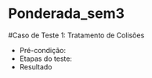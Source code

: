 # Ponderada_sem3
#Caso de Teste 1: Tratamento de Colisões

- Pré-condição:
- Etapas do teste:
- Resultado
